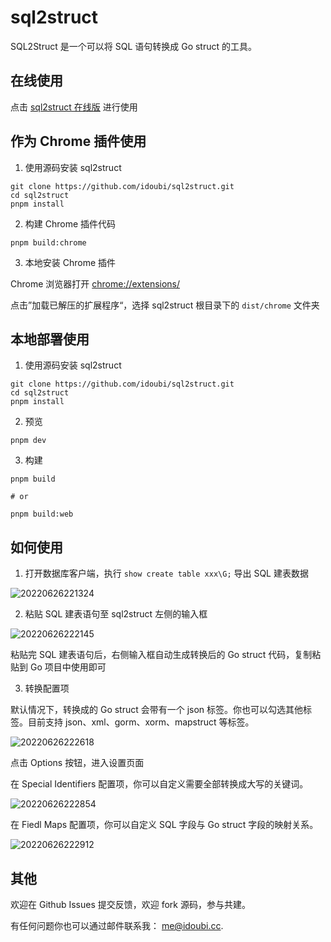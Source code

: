# sql2struct

SQL2Struct 是一个可以将 SQL 语句转换成 Go struct 的工具。

## 在线使用

点击 [sql2struct 在线版](https://dou.tools/sql2struct/) 进行使用

## 作为 Chrome 插件使用

1. 使用源码安装 sql2struct

```shell
git clone https://github.com/idoubi/sql2struct.git
cd sql2struct
pnpm install
```

2. 构建 Chrome 插件代码

```shell
pnpm build:chrome
```

3. 本地安装 Chrome 插件

Chrome 浏览器打开 [chrome://extensions/](chrome://extensions/)

点击”加载已解压的扩展程序“，选择 sql2struct 根目录下的 `dist/chrome` 文件夹

## 本地部署使用

1. 使用源码安装 sql2struct

```shell
git clone https://github.com/idoubi/sql2struct.git
cd sql2struct
pnpm install
```

2. 预览

```shell
pnpm dev
```

3. 构建

```shell
pnpm build

# or

pnpm build:web
```

## 如何使用

1. 打开数据库客户端，执行 `show create table xxx\G;` 导出 SQL 建表数据

![20220626221324](https://blogcdn.idoustudio.com/blog/20220626221324.png)

2. 粘贴 SQL 建表语句至 sql2struct 左侧的输入框

![20220626222145](https://blogcdn.idoustudio.com/blog/20220626222145.png)

粘贴完 SQL 建表语句后，右侧输入框自动生成转换后的 Go struct 代码，复制粘贴到 Go 项目中使用即可

3. 转换配置项

默认情况下，转换成的 Go struct 会带有一个 json 标签。你也可以勾选其他标签。目前支持 json、xml、gorm、xorm、mapstruct 等标签。

![20220626222618](https://blogcdn.idoustudio.com/blog/20220626222618.png)

点击 Options 按钮，进入设置页面

在 Special Identifiers 配置项，你可以自定义需要全部转换成大写的关键词。

![20220626222854](https://blogcdn.idoustudio.com/blog/20220626222854.png)

在 Fiedl Maps 配置项，你可以自定义 SQL 字段与 Go struct 字段的映射关系。

![20220626222912](https://blogcdn.idoustudio.com/blog/20220626222912.png)

## 其他

欢迎在 Github Issues 提交反馈，欢迎 fork 源码，参与共建。

有任何问题你也可以通过邮件联系我： <me@idoubi.cc>.
